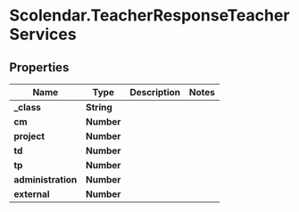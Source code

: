 # Scolendar.TeacherResponseTeacherServices

## Properties
Name | Type | Description | Notes
------------ | ------------- | ------------- | -------------
**_class** | **String** |  | 
**cm** | **Number** |  | 
**project** | **Number** |  | 
**td** | **Number** |  | 
**tp** | **Number** |  | 
**administration** | **Number** |  | 
**external** | **Number** |  | 


